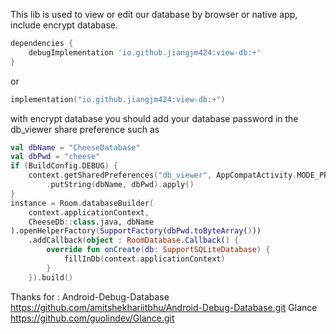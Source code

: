 This lib is used to view or edit our database by browser or native app, include encrypt database.

```groovy
dependencies {
    debugImplementation 'io.github.jiangjm424:view-db:+'
}
```

or

```kts
implementation("io.github.jiangjm424:view-db:+")
```

with encrypt database you should add your database password in the db_viewer share preference such
as
```kotlin
val dbName = "CheeseDatabase"
val dbPwd = "cheese"
if (BuildConfig.DEBUG) {
    context.getSharedPreferences("db_viewer", AppCompatActivity.MODE_PRIVATE).edit()
        .putString(dbName, dbPwd).apply()
}
instance = Room.databaseBuilder(
    context.applicationContext,
    CheeseDb::class.java, dbName
).openHelperFactory(SupportFactory(dbPwd.toByteArray()))
    .addCallback(object : RoomDatabase.Callback() {
        override fun onCreate(db: SupportSQLiteDatabase) {
            fillInDb(context.applicationContext)
        }
    }).build()
```

Thanks for :
Android-Debug-Database
https://github.com/amitshekhariitbhu/Android-Debug-Database.git
Glance
https://github.com/guolindev/Glance.git
